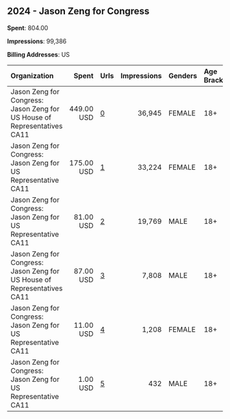 ## 2024 - Jason Zeng for Congress 
**Spent**: 804.00

**Impressions**: 99,386

**Billing Addresses**: US

|Organization|Spent|Urls|Impressions|Genders|Age Brackets|Country Codes|
|:---|---:|:---|---:|:---|:---|:---|
|Jason Zeng for Congress: Jason Zeng for US House of Representatives CA11|449.00 USD|[0](https://www.snap.com/political-ads/asset/2463b79a4e69ad2b48e568faa916ecca58df22a59c3a8f42f7efa9265f01097f?mediaType=mp4)|36,945|FEMALE|18+|united states|
|Jason Zeng for Congress: Jason Zeng for US Representative CA11|175.00 USD|[1](https://www.snap.com/political-ads/asset/b7ebbe331e7909810952d8e20337363e3a2030fa60c2843bf054647b7bec99a3?mediaType=mp4)|33,224|FEMALE|18+|united states|
|Jason Zeng for Congress: Jason Zeng for US Representative CA11|81.00 USD|[2](https://www.snap.com/political-ads/asset/b7ebbe331e7909810952d8e20337363e3a2030fa60c2843bf054647b7bec99a3?mediaType=mp4)|19,769|MALE|18+|united states|
|Jason Zeng for Congress: Jason Zeng for US House of Representatives CA11|87.00 USD|[3](https://www.snap.com/political-ads/asset/2463b79a4e69ad2b48e568faa916ecca58df22a59c3a8f42f7efa9265f01097f?mediaType=mp4)|7,808|MALE|18+|united states|
|Jason Zeng for Congress: Jason Zeng for US Representative CA11|11.00 USD|[4](https://www.snap.com/political-ads/asset/62f8caa97856cb9adc3ed19cb3ab7b52e8326a00d6ac3b27ac24c0f9dc9d9eb3?mediaType=mp4)|1,208|FEMALE|18+|united states|
|Jason Zeng for Congress: Jason Zeng for US Representative CA11|1.00 USD|[5](https://www.snap.com/political-ads/asset/62f8caa97856cb9adc3ed19cb3ab7b52e8326a00d6ac3b27ac24c0f9dc9d9eb3?mediaType=mp4)|432|MALE|18+|united states|
